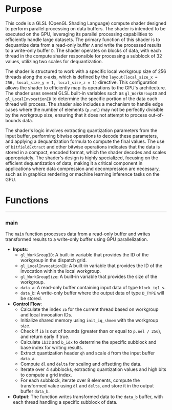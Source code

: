 # Purpose
This code is a GLSL (OpenGL Shading Language) compute shader designed to perform parallel processing on data buffers. The shader is intended to be executed on the GPU, leveraging its parallel processing capabilities to efficiently handle large datasets. The primary function of this shader is to dequantize data from a read-only buffer `A` and write the processed results to a write-only buffer `D`. The shader operates on blocks of data, with each thread in the compute shader responsible for processing a subblock of 32 values, utilizing two scales for dequantization.

The shader is structured to work with a specific local workgroup size of 256 threads along the x-axis, which is defined by the `layout(local_size_x = 256, local_size_y = 1, local_size_z = 1)` directive. This configuration allows the shader to efficiently map its operations to the GPU's architecture. The shader uses several GLSL built-in variables such as `gl_WorkGroupID` and `gl_LocalInvocationID` to determine the specific portion of the data each thread will process. The shader also includes a mechanism to handle edge cases where the number of elements (`p.nel`) may not be perfectly divisible by the workgroup size, ensuring that it does not attempt to process out-of-bounds data.

The shader's logic involves extracting quantization parameters from the input buffer, performing bitwise operations to decode these parameters, and applying a dequantization formula to compute the final values. The use of `bitfieldExtract` and other bitwise operations indicates that the data is stored in a compact, encoded format, which the shader decodes and scales appropriately. The shader's design is highly specialized, focusing on the efficient dequantization of data, making it a critical component in applications where data compression and decompression are necessary, such as in graphics rendering or machine learning inference tasks on the GPU.
# Functions

---
### main
The `main` function processes data from a read-only buffer and writes transformed results to a write-only buffer using GPU parallelization.
- **Inputs**:
    - `gl_WorkGroupID`: A built-in variable that provides the ID of the workgroup in the dispatch grid.
    - `gl_LocalInvocationID`: A built-in variable that provides the ID of the invocation within the local workgroup.
    - `gl_WorkGroupSize`: A built-in variable that provides the size of the workgroup.
    - `data_a`: A read-only buffer containing input data of type `block_iq1_s`.
    - `data_b`: A write-only buffer where the output data of type `D_TYPE` will be stored.
- **Control Flow**:
    - Calculate the index `ib` for the current thread based on workgroup and local invocation IDs.
    - Initialize shared memory using `init_iq_shmem` with the workgroup size.
    - Check if `ib` is out of bounds (greater than or equal to `p.nel / 256`), and return early if true.
    - Calculate `ib32` and `b_idx` to determine the specific subblock and base index for writing results.
    - Extract quantization header `qh` and scale `d` from the input buffer `data_a`.
    - Compute `dl` and `delta` for scaling and offsetting the data.
    - Iterate over 4 subblocks, extracting quantization values and high bits to compute a grid index.
    - For each subblock, iterate over 8 elements, compute the transformed value using `dl` and `delta`, and store it in the output buffer `data_b`.
- **Output**: The function writes transformed data to the `data_b` buffer, with each thread handling a specific subblock of data.


